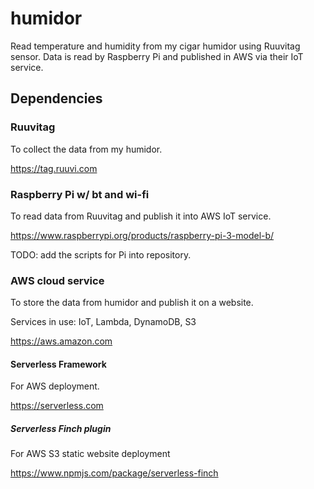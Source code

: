 # humidor
Read temperature and humidity from my cigar humidor using Ruuvitag sensor. Data is read by Raspberry Pi and published in AWS via their IoT service.

## Dependencies

### Ruuvitag

To collect the data from my humidor.

https://tag.ruuvi.com

### Raspberry Pi w/ bt and wi-fi

To read data from Ruuvitag and publish it into AWS IoT service.

https://www.raspberrypi.org/products/raspberry-pi-3-model-b/

TODO: add the scripts for Pi into repository.

### AWS cloud service

To store the data from humidor and publish it on a website.

Services in use: IoT, Lambda, DynamoDB, S3

https://aws.amazon.com

#### Serverless Framework

For AWS deployment.

https://serverless.com

##### Serverless Finch plugin

For AWS S3 static website deployment

https://www.npmjs.com/package/serverless-finch
